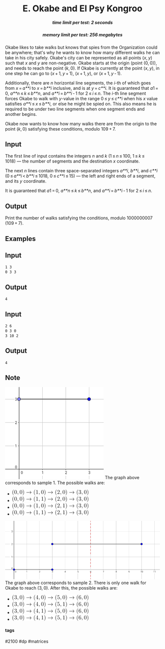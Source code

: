 <h1 style='text-align: center;'> E. Okabe and El Psy Kongroo</h1>

<h5 style='text-align: center;'>time limit per test: 2 seconds</h5>
<h5 style='text-align: center;'>memory limit per test: 256 megabytes</h5>

Okabe likes to take walks but knows that spies from the Organization could be anywhere; that's why he wants to know how many different walks he can take in his city safely. Okabe's city can be represented as all points (*x*, *y*) such that *x* and *y* are non-negative. Okabe starts at the origin (point (0, 0)), and needs to reach the point (*k*, 0). If Okabe is currently at the point (*x*, *y*), in one step he can go to (*x* + 1, *y* + 1), (*x* + 1, *y*), or (*x* + 1, *y* - 1).

Additionally, there are *n* horizontal line segments, the *i*-th of which goes from *x* = *a**i* to *x* = *b**i* inclusive, and is at *y* = *c**i*. It is guaranteed that *a*1 = 0, *a**n* ≤ *k* ≤ *b**n*, and *a**i* = *b**i* - 1 for 2 ≤ *i* ≤ *n*. The *i*-th line segment forces Okabe to walk with *y*-value in the range 0 ≤ *y* ≤ *c**i* when his *x* value satisfies *a**i* ≤ *x* ≤ *b**i*, or else he might be spied on. This also means he is required to be under two line segments when one segment ends and another begins.

Okabe now wants to know how many walks there are from the origin to the point (*k*, 0) satisfying these conditions, modulo 109 + 7.

## Input

The first line of input contains the integers *n* and *k* (1 ≤ *n* ≤ 100, 1 ≤ *k* ≤ 1018) — the number of segments and the destination *x* coordinate.

The next *n* lines contain three space-separated integers *a**i*, *b**i*, and *c**i* (0 ≤ *a**i* < *b**i* ≤ 1018, 0 ≤ *c**i* ≤ 15) — the left and right ends of a segment, and its *y* coordinate.

It is guaranteed that *a*1 = 0, *a**n* ≤ *k* ≤ *b**n*, and *a**i* = *b**i* - 1 for 2 ≤ *i* ≤ *n*.

## Output

Print the number of walks satisfying the conditions, modulo 1000000007 (109 + 7).

## Examples

## Input


```
1 3  
0 3 3  

```
## Output


```
4  

```
## Input


```
2 6  
0 3 0  
3 10 2  

```
## Output


```
4  

```
## Note

 ![](images/9ef3912fcf0bea2b51dc29f31e46e3062cd5385d.png) The graph above corresponds to sample 1. The possible walks are:

* ![](images/7fcce410dbd2cf4e427a6b50e0f159b7ce538901.png)
* ![](images/d3272e751b9cfbd2d66c0477da221a5e709750b7.png)
* ![](images/bf2314532d33218db716521bdc560bd6a5d19042.png)
* ![](images/eda8eb8a4d01a31964b628e1f60b9c975b4ac98c.png)

 ![](images/9619414cf901798ff709e95fcb4ba25f3b4213f3.png) The graph above corresponds to sample 2. There is only one walk for Okabe to reach (3, 0). After this, the possible walks are:

* ![](images/c473f0a747d038f29946077ab3ab35a49be51f4c.png)
* ![](images/63d2d732544825681ef0f35ecd3a9344df44e7fb.png)
* ![](images/84ef9bab9e5e0289798b9252fc0f37fbc26a1158.png)
* ![](images/4792c74b41188d0f4722fa7378ec34596c6c916e.png)


#### tags 

#2100 #dp #matrices 